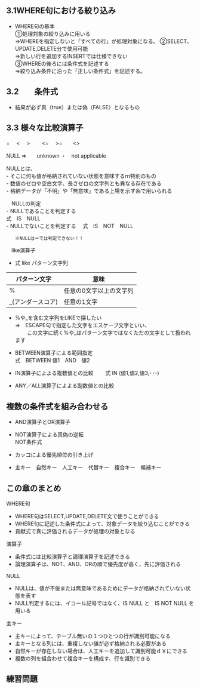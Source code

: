 ##  3.1WHERE句における絞り込み


 - WHERE句の基本   
       ①処理対象の絞り込みに用いる  
          ⇒WHEREを指定しないと「すべての行」が処理対象になる。
       ②SELECT、UPDATE,DELETE分で使用可能  
          ⇒新しい行を追加するINSERTでは仕様できない  
       ③WHEREの後ろには条件式を記述する  
          ⇒絞り込み条件に沿った「正しい条件式」を記述する。  


##  3.2　　条件式
 - 結果が必ず真（true）または偽（FALSE）となるもの


##    3.3 様々な比較演算子

  =　  <　  >　　  <= 　>=　　<>

  NULL    ⇒　　unknown  ・　not applicable

  NULLとは、  
    - そこに何も値が格納されていない状態を意味するｍ特別のもの  
    - 数値のゼロや空白文字、長さゼロの文字列とも異なる存在である  
    - 格納データが「不明」や「無意味」である上場を示す糸で用いられる

　NULLの判定  
    - NULLであることを判定する  
      式　IS　NULL  
    - NULLでないことを判定する
    　式　IS　NOT　NULL

    　　※NULLは＝では判定できない！！

　like演算子   
   -  式 like パターン文字列
  

| パターン文字 | 意味 |
| -- | -- |
| % | 任意の0文字以上の文字列 |
| _(アンダースコア) | 任意の1文字 |
  
    

   - %や_を含む文字列をLIKEで探したい  
     ⇒　ESCAPE句で指定した文字をエスケープ文字といい、  
    　　 この文字に続く%や_はパターン文字ではなくただの文字として扱われます
  
  
  
  -  BETWEEN演算子による範囲指定  
     式　BETWEEN 値1　AND　値2

  -  IN演算子によよる複数値との比較
  　　式 IN (値1,値2,値3,･･･)

  -  ANY／ALL演算子によよる副数値との比較


  ##  複数の条件式を組み合わせる

   - AND演算子とOR演算子

   - NOT演算子による真偽の逆転  
     NOT条件式

  -  カッコによる優先順位の引き上げ

  -  主キー　自然キー　人工キー　代替キー　複合キー　候補キー


  ## この章のまとめ

   WHERE句   
   -  WHERE句はSELECT,UPDATE,DELETE文で使うことができる  
   -  WHERE句に記述した条件式によって、対象データを絞り込むことができる
   -  貢献式で真に評価されるデータが処理の対象となる

   演算子  
   -  条件式には比較演算子と論理演算子を記述できる
   -  論理演算子は、NOT、AND、ORの順で優先度が高く、先に評価される

   NULL  
   -  NULLは、値が不佞または無意味であるためにデータが格納されていない状態を表す
   -  NULL判定するには、イコール記号ではなく、IS NULL と　IS NOT NULL を用いる

   主キー  
   -   主キーによって、テーブル無いの１つひとつの行が識別可能になる
   -   主キーとなる列には、重複しない値が必ず格納される必要がある
   -   自然キーが存在しない場合は、人工キーを追加して識別可能ｄ￥にできる
   -   複数の列を組合わせて複合キーを構成す、行を識別できる


   ##  練習問題
   
    


   　
　　

　

          
